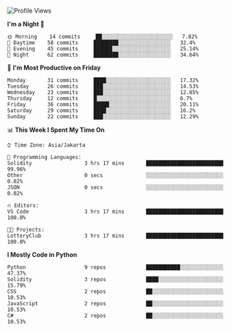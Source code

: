 <!--START_SECTION:waka-->
![Profile Views](http://img.shields.io/badge/Profile%20Views-184-blue)

**I'm a Night 🦉** 

```text
🌞 Morning    14 commits     ██░░░░░░░░░░░░░░░░░░░░░░░   7.82% 
🌆 Daytime    58 commits     ████████░░░░░░░░░░░░░░░░░   32.4% 
🌃 Evening    45 commits     ██████░░░░░░░░░░░░░░░░░░░   25.14% 
🌙 Night      62 commits     ████████░░░░░░░░░░░░░░░░░   34.64%

```
📅 **I'm Most Productive on Friday** 

```text
Monday       31 commits     ████░░░░░░░░░░░░░░░░░░░░░   17.32% 
Tuesday      26 commits     ███░░░░░░░░░░░░░░░░░░░░░░   14.53% 
Wednesday    23 commits     ███░░░░░░░░░░░░░░░░░░░░░░   12.85% 
Thursday     12 commits     █░░░░░░░░░░░░░░░░░░░░░░░░   6.7% 
Friday       36 commits     █████░░░░░░░░░░░░░░░░░░░░   20.11% 
Saturday     29 commits     ████░░░░░░░░░░░░░░░░░░░░░   16.2% 
Sunday       22 commits     ███░░░░░░░░░░░░░░░░░░░░░░   12.29%

```


📊 **This Week I Spent My Time On** 

```text
⌚︎ Time Zone: Asia/Jakarta

💬 Programming Languages: 
Solidity                 3 hrs 17 mins       █████████████████████████   99.96% 
Other                    0 secs              ░░░░░░░░░░░░░░░░░░░░░░░░░   0.02% 
JSON                     0 secs              ░░░░░░░░░░░░░░░░░░░░░░░░░   0.02%

🔥 Editors: 
VS Code                  3 hrs 17 mins       █████████████████████████   100.0%

🐱‍💻 Projects: 
LotteryClub              3 hrs 17 mins       █████████████████████████   100.0%

```

**I Mostly Code in Python** 

```text
Python                   9 repos             ███████████░░░░░░░░░░░░░░   47.37% 
Solidity                 3 repos             ████░░░░░░░░░░░░░░░░░░░░░   15.79% 
CSS                      2 repos             ██░░░░░░░░░░░░░░░░░░░░░░░   10.53% 
JavaScript               2 repos             ██░░░░░░░░░░░░░░░░░░░░░░░   10.53% 
C#                       2 repos             ██░░░░░░░░░░░░░░░░░░░░░░░   10.53%

```



<!--END_SECTION:waka-->
